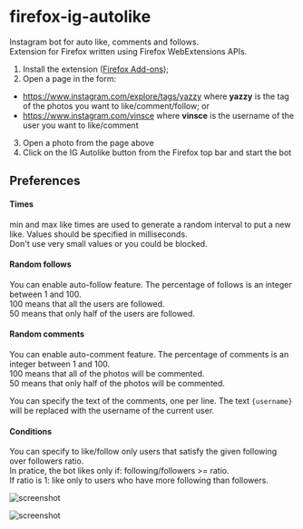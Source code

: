 # firefox-ig-autolike
Instagram bot for auto like, comments and follows.  
Extension for Firefox written using Firefox WebExtensions APIs.

1. Install the extension ([Firefox Add-ons](https://addons.mozilla.org/firefox/addon/ig-autolike/));
2. Open a page in the form:
  * https://www.instagram.com/explore/tags/yazzy where **yazzy** is the tag of the photos you want to like/comment/follow; or
  * https://www.instagram.com/vinsce where **vinsce** is the username of the user you want to like/comment
3. Open a photo from the page above
4. Click on the IG Autolike button from the Firefox top bar and start the bot

## Preferences
#### Times
min and max like times are used to generate a random interval to put a new like. Values should be specified in milliseconds.  
Don't use very small values or you could be blocked.

#### Random follows
You can enable auto-follow feature.
The percentage of follows is an integer between 1 and 100.  
100 means that all the users are followed.  
50 means that only half of the users are followed.

#### Random comments
You can enable auto-comment feature.
The percentage of comments is an integer between 1 and 100.  
100 means that all of the photos will be commented.  
50 means that only half of the photos will be commented.

You can specify the text of the comments, one per line. The text `{username}` will be replaced with the username of the current user.

#### Conditions
You can specify to like/follow only users that satisfy the given following over followers ratio.  
In pratice, the bot likes only if: following/followers >= ratio.  
If ratio is 1: like only to users who have more following than followers.

![screenshot](https://addons.cdn.mozilla.net/user-media/previews/full/210/210652.png?modified=1541426243)

![screenshot](https://addons.cdn.mozilla.net/user-media/previews/full/210/210668.png?modified=1541426248)
